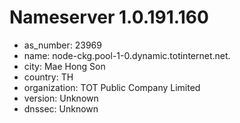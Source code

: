 # Nameserver 1.0.191.160

* as_number: 23969
* name: node-ckg.pool-1-0.dynamic.totinternet.net.
* city: Mae Hong Son
* country: TH
* organization: TOT Public Company Limited
* version: Unknown
* dnssec: Unknown
